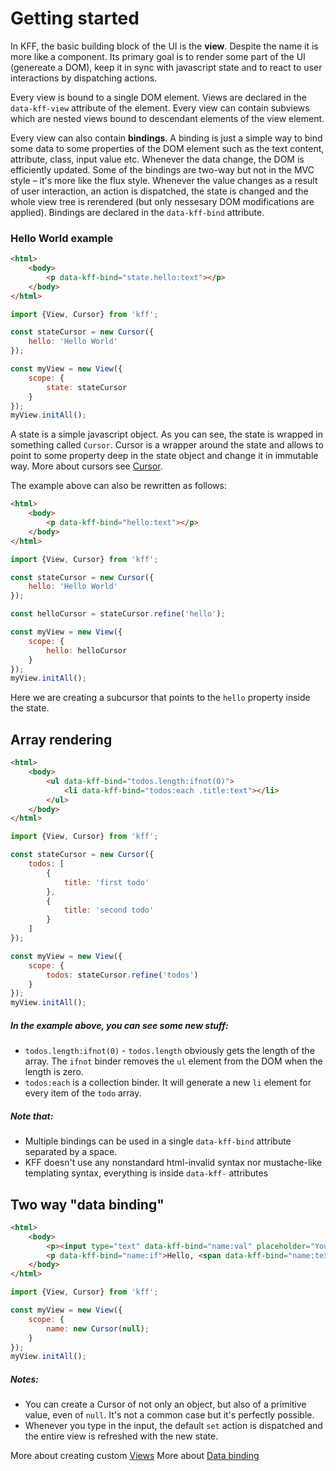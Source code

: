 
# Getting started

In KFF, the basic building block of the UI is the **view**. Despite the name it is more like a component. Its primary goal is to render some part of the UI (genereate a DOM), keep it in sync with javascript state and to react to user interactions by dispatching actions.

Every view is bound to a single DOM element. Views are declared in the `data-kff-view` attribute of the element. Every view can contain subviews which are nested views bound to descendant elements of the view element.

Every view can also contain **bindings**. A binding is just a simple way to bind some data to some properties of the DOM element such as the text content, attribute, class, input value etc. Whenever the data change, the DOM is efficiently updated. Some of the bindings are two-way but not in the MVC style – it's more like the flux style. Whenever the value changes as a result of user interaction, an action is dispatched, the state is changed and the whole view tree is rerendered (but only nessesary DOM modifications are applied). Bindings are declared in the `data-kff-bind` attribute.

### Hello World example

```html
<html>
    <body>
        <p data-kff-bind="state.hello:text"></p>
    </body>
</html>
```

```js
import {View, Cursor} from 'kff';

const stateCursor = new Cursor({
    hello: 'Hello World'
});

const myView = new View({
    scope: {
        state: stateCursor
    }
});
myView.initAll();
```

A state is a simple javascript object. As you can see, the state is wrapped in something called `Cursor`. Cursor is a wrapper around the state and allows to point to some property deep in the state object and change it in immutable way. More about cursors see [Cursor](/docs/cursor.md).

The example above can also be rewritten as follows:

```html
<html>
    <body>
        <p data-kff-bind="hello:text"></p>
    </body>
</html>
```

```js
import {View, Cursor} from 'kff';

const stateCursor = new Cursor({
    hello: 'Hello World'
});

const helloCursor = stateCursor.refine('hello');

const myView = new View({
    scope: {
        hello: helloCursor
    }
});
myView.initAll();
```

Here we are creating a subcursor that points to the `hello` property inside the state.

## Array rendering

```html
<html>
    <body>
        <ul data-kff-bind="todos.length:ifnot(0)">
            <li data-kff-bind="todos:each .title:text"></li>
        </ul>
    </body>
</html>
```

```js
import {View, Cursor} from 'kff';

const stateCursor = new Cursor({
    todos: [
        {
            title: 'first todo'
        },
        {
            title: 'second todo'
        }
    ]
});

const myView = new View({
    scope: {
        todos: stateCursor.refine('todos')
    }
});
myView.initAll();
```

##### In the example above, you can see some new stuff:

* `todos.length:ifnot(0)` - `todos.length` obviously gets the length of the array. The `ifnot` binder removes the `ul` element from the DOM when the length is zero.
* `todos:each` is a collection binder. It will generate a new `li` element for every item of the `todo` array.

##### Note that:

* Multiple bindings can be used in a single `data-kff-bind` attribute separated by a space.
* KFF doesn't use any nonstandard html-invalid syntax nor mustache-like templating syntax, everything is inside `data-kff-` attributes


## Two way "data binding"

```html
<html>
    <body>
    	<p><input type="text" data-kff-bind="name:val" placeholder="Your name…"></p>
        <p data-kff-bind="name:if">Hello, <span data-kff-bind="name:text"></span></p>
    </body>
</html>
```

```js
import {View, Cursor} from 'kff';

const myView = new View({
    scope: {
        name: new Cursor(null);
    }
});
myView.initAll();
```

##### Notes:

* You can create a Cursor of not only an object, but also of a primitive value, even of `null`. It's not a common case but it's perfectly possible.
* Whenever you type in the input, the default `set` action is dispatched and the entire view is refreshed with the new state.

More about creating custom [Views](/docs/view.md)
More about [Data binding](/docs/databinding.md)
